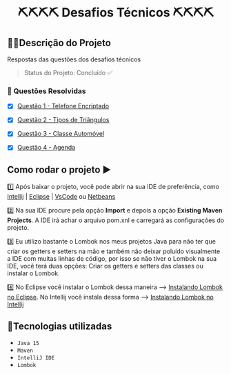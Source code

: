 <h1 align="center">⛏️⛏️⛏️⛏️ Desafios Técnicos ⛏️⛏️⛏️⛏️</h1>

## 🔗🔗Descrição do Projeto
<p align="justify"> Respostas das questões dos desafios técnicos </p>

> Status do Projeto: Concluído ✅

### 🔧 Questões Resolvidas 

- [x] [Questão 1 - Telefone Encriptado](https://github.com/srtapoe/desafiostecnicos/tree/master/src/main/java/br/desafios/telefone)
- [x] [Questão 2 - Tipos de Triângulos](https://github.com/srtapoe/desafiostecnicos/tree/master/src/main/java/br/desafios/triangulos)
- [X] [Questão 3 - Classe Automóvel](https://github.com/srtapoe/desafiostecnicos/tree/master/src/main/java/br/desafios/automovel)
- [x] [Questão 4 - Agenda](https://github.com/srtapoe/desafiostecnicos/tree/master/src/main/java/br/desafios/agenda)


## Como rodar o projeto ▶️

1️⃣ Após baixar o projeto, você pode abrir na sua IDE de preferência, como [Intellij](https://www.jetbrains.com/pt-br/idea/) | [Eclipse](https://www.eclipse.org/downloads/) | [VsCode](https://code.visualstudio.com/) ou [Netbeans](https://netbeans.apache.org/download/index.html)

2️⃣ Na sua IDE procure pela opção **Import** e depois a opção **Existing Maven Projects**. A IDE irá achar o arquivo pom.xnl e carregará as configurações do projeto.

3️⃣ Eu utilizo bastante o Lombok nos meus projetos Java para não ter que criar os getters e setters na mão e também não deixar poluído visualmente a IDE com muitas linhas de código, por isso se não tiver o Lombok na sua IDE, você terá duas opções: Criar os getters e setters das classes ou instalar o Lombok.

4️⃣ No Eclipse você instalar o Lombok dessa maneira --> [Instalando Lombok no Eclipse](https://dicasdejava.com.br/como-configurar-o-lombok-no-eclipse/). No Intellij você instala dessa forma --> [Instalando Lombok no Intellij](https://dicasdejava.com.br/como-configurar-o-lombok-no-intellij-idea/)

## 🔨Tecnologias utilizadas

- `Java 15`
- `Maven`
- `IntelliJ IDE`
- `Lombok`



